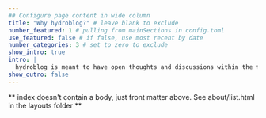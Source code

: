 ```yaml
---
## Configure page content in wide column
title: "Why hydroblog?" # leave blank to exclude
number_featured: 1 # pulling from mainSections in config.toml
use_featured: false # if false, use most recent by date
number_categories: 3 # set to zero to exclude
show_intro: true
intro: |
  hydroblog is meant to have open thoughts and discussions within the field of hydrology. Sometimes it can be difficult to have a nuanced idea or thought in a very comprehensive field like hydrology or just trying to understand some complex subject matter. This site is meant to break that! My goal is to show that you can continue to grow and learn in whatever discipline you're interested in by continual learning and open source material.  
show_outro: false
---
```


** index doesn't contain a body, just front matter above.
See about/list.html in the layouts folder **